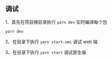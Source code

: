 ## 调试

1、首先在项目根目录执行 `yarn dev` 实时编译每个包

```bash
yarn dev
```

2、在目录下执行 `yarn start:umi` 调试 web 端

3、在目录下执行 `yarn start` 调试原生端

